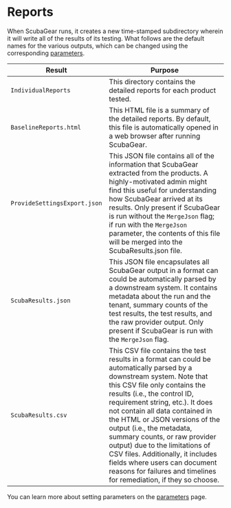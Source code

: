 # Reports

When ScubaGear runs, it creates a new time-stamped subdirectory wherein it will write all of the results of its testing. What follows are the default names for the various outputs, which can be changed using the corresponding [parameters](../configuration/parameters.md).

| Result                       | Purpose   |
|------------------------------|-----------|
| `IndividualReports`          | This directory contains the detailed reports for each product tested. |
| `BaselineReports.html`       | This HTML file is a summary of the detailed reports. By default, this file is automatically opened in a web browser after running ScubaGear. |
| `ProvideSettingsExport.json` | This JSON file contains all of the information that ScubaGear extracted from the products.  A highly-motivated admin might find this useful for understanding how ScubaGear arrived at its results. Only present if ScubaGear is run without the `MergeJson` flag; if run with the `MergeJson` parameter, the contents of this file will be merged into the ScubaResults.json file. |
| `ScubaResults.json`           | This JSON file encapsulates all ScubaGear output in a format can could be automatically parsed by a downstream system. It contains metadata about the run and the tenant, summary counts of the test results, the test results, and the raw provider output. Only present if ScubaGear is run with the `MergeJson` flag. |
| `ScubaResults.csv`            | This CSV file contains the test results in a format can could be automatically parsed by a downstream system. Note that this CSV file only contains the results (i.e., the control ID, requirement string, etc.). It does not contain all data contained in the HTML or JSON versions of the output (i.e., the metadata, summary counts, or raw provider output) due to the limitations of CSV files. Additionally, it includes fields where users can document reasons for failures and timelines for remediation, if they so choose. |

You can learn more about setting parameters on the [parameters](../configuration/parameters.md) page.

